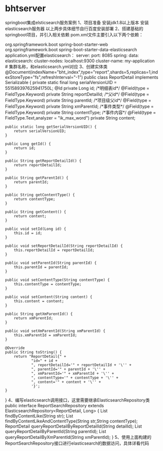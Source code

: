 # bhtserver
springboot集成elsticsearch服务案例
1、项目准备
安装jdk1.8以上版本
安装elasticsearch服务器
以上两步具体细节自行百度安装部署
2、搭建基础的springboot项目，并引入相关依赖
  pom.xml文件主要引入以下两个依赖：
<!-- 构建web项目模块 包括了Tomcat和spring-webmvc -->
<!-- spring-boot-starter-web 默认依赖了tomcat的starter 所以使得项目可以直接运行而不需要部署到tomcat中-->
<dependency>
    <groupId>org.springframework.boot</groupId>
    <artifactId>spring-boot-starter-web</artifactId>
</dependency>
<!--添加elasticsearch相关数据依赖，方便我们连接和操作elasticsearch服务-->
<dependency>
    <groupId>org.springframework.boot</groupId>
    <artifactId>spring-boot-starter-data-elasticsearch</artifactId>
</dependency>
  application.yml配置elasticsearch：
server:
  port: 8085
spring:
  data:
    elasticsearch:
      cluster-nodes: localhost:9300
      cluster-name: my-application  # 集群名称，和elasticsearch.yml对应
3、创建实体类
@Document(indexName="bht_index",type="report",shards=5,replicas=1,indexStoreType="fs",refreshInterval="-1")
public class ReportDetail implements Serializable {
    private static final long serialVersionUID = 551589397625941750L;
    @Id
    private Long id;
    /*明细表id*/
    @Field(type = FieldType.Keyword)
    private String reportDetailId;
    /*父id*/
    @Field(type = FieldType.Keyword)
    private String parentId;
    /*项目级父id*/
    @Field(type = FieldType.Keyword)
    private String xmParentId;
    /*事件类型*/
    @Field(type = FieldType.Keyword)
    private String contentType;
    /*事件内容*/
    @Field(type = FieldType.Text,analyzer = "ik_max_word")
    private String content;

    public static long getSerialVersionUID() {
        return serialVersionUID;
    }

    public Long getId() {
        return id;
    }

    public String getReportDetailId() {
        return reportDetailId;
    }

    public String getParentId() {
        return parentId;
    }

    public String getContentType() {
        return contentType;
    }

    public String getContent() {
        return content;
    }

    public void setId(Long id) {
        this.id = id;
    }

    public void setReportDetailId(String reportDetailId) {
        this.reportDetailId = reportDetailId;
    }

    public void setParentId(String parentId) {
        this.parentId = parentId;
    }

    public void setContentType(String contentType) {
        this.contentType = contentType;
    }

    public void setContent(String content) {
        this.content = content;
    }

    public String getXmParentId() {
        return xmParentId;
    }

    public void setXmParentId(String xmParentId) {
        this.xmParentId = xmParentId;
    }

    @Override
    public String toString() {
        return "ReportDetail{" +
                "id=" + id +
                ", reportDetailId='" + reportDetailId + '\'' +
                ", parentId='" + parentId + '\'' +
                ", xmParentId='" + xmParentId + '\'' +
                ", contentType='" + contentType + '\'' +
                ", content='" + content + '\'' +
                '}';
    }
}
4、编写elasticsearch调用接口，这里需要继承ElasticsearchRepository类
public interface ReportSearchRepository extends ElasticsearchRepository<ReportDetail, Long> {
    List<ReportDetail> findByContentLike(String str);
    List<ReportDetail> findByContentLikeAndContentType(String str,String contentType);
    ReportDetail queryReportDetailByReportDetailId(String detailId);
    List<ReportDetail> queryReportDetailByParentId(String parentId);
    List<ReportDetail> queryReportDetailByXmParentId(String xmParentId);
}
5、使用上面构建的ReportSearchRepository接口进行elasticsearch的数据访问，具体详看代码
